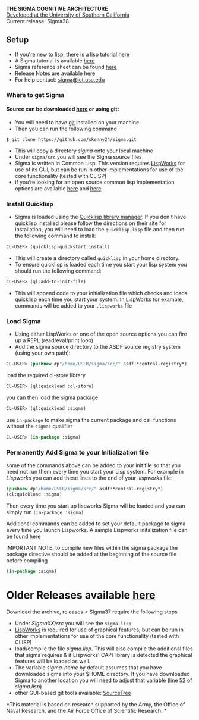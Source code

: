 **THE SIGMA COGNITIVE ARCHITECTURE**  
[Developed at the University of Southern California](http://cogarch.ict.usc.edu)  
Current release: Sigma38  

## Setup ##

* If you're new to lisp, there is a lisp tutorial [here](https://gigamonkeys.com/book/)  
* A Sigma tutorial is available [here](tutorial.md)  
* Sigma reference sheet can be found [here](ReferenceSheet.md)  
* Release Notes are available [here](ReleaseNotes.md)
* For help contact: sigma@ict.usc.edu


### Where to get Sigma ###

#### Source can be downloaded [here](https://github.com/skenny24/sigma/archive/refs/heads/main.zip) or using git: ####

* You will need to have [git](http://git-scm.com/) installed on your machine
* Then you can run the following command

```
$ git clone https://github.com/skenny24/sigma.git
```

* This will copy a directory *sigma* onto your local machine
* Under ```sigma/src``` you will see the Sigma source files
* Sigma is written in Common Lisp. This version requires [LispWorks](http://www.lispworks.com/) for use of its GUI, but can be run in other implementations for use of the core functionality (tested with CLISP)
* if you're looking for an open source common lisp implementation options are available [here](http://www.jonathanfischer.net/modern-common-lisp-on-windows/) and [here](http://common-lisp.net/project/lispbox/)

### Install Quicklisp ###

* Sigma is loaded using the [Quicklisp library manager](https://www.quicklisp.org/beta/). If you don't have quicklisp installed please follow the directions on their site for installation, you will need to load the ```quicklisp.lisp``` file and then run the following command to install:
```lisp
CL-USER> (quicklisp-quickstart:install)
```
* This will create a directory called ```quicklisp``` in your home directory.
* To ensure quicklisp is loaded each time you start your lisp system you should run the following command:
```lisp
CL-USER> (ql:add-to-init-file)
```
* This will append code to your initialization file which checks and loads quicklisp each time you start your system. In LispWorks for example, commands will be added to your ```.lispworks``` file

### Load Sigma ###

* Using either LispWorks or one of the open source options you can fire up a REPL (read/eval/print loop)
* Add the sigma source directory to the ASDF source registry system (using your own path):
```lisp
CL-USER> (pushnew #p"/home/USER/sigma/src/" asdf:*central-registry*)
```
load the required cl-store library

```lisp
CL-USER> (ql:quickload :cl-store)
```
you can then load the sigma package

```lisp
CL-USER> (ql:quickload :sigma)
```
use ```in-package``` to make sigma the current package and call functions without the ```sigma:``` qualifier 
```lisp
CL-USER> (in-package :sigma)
```
### Permanently Add Sigma to your Initialization file ###
some of the commands above can be added to your init file so that you need not run them every time you start your Lisp system. For example in *Lispworks* you can add these lines to the end of your *.lispworks* file:
```lisp
(pushnew #p"/home/USER/sigma/src/" asdf:*central-registry*)
(ql:quickload :sigma)
```
Then every time you start up lispworks Sigma will be loaded and you can simply run ```(in-package :sigma)```

Additional commands can be added to set your default package to sigma every time you launch Lispworks. A sample Lispworks initalization file can be found [here](src/sigma-init.lisp)

IMPORTANT NOTE: to compile new files within the sigma package the package directive should be added at the beginning of the source file before compiling
```lisp
(in-package :sigma)
```
# Older Releases available [here](https://bitbucket.org/sigma-development/sigma-archive/src) 

Download the archive, releases < Sigma37 require the following steps

* Under *SigmaXX/src* you will see the ```sigma.lisp```
* [LispWorks](http://www.lispworks.com/) is required for use of graphical features, but can be run in other implementations for use of the core functionality (tested with CLISP)
* load/compile the file *sigma.lisp*. This will also compile the additional files that sigma requires & if Lispworks' CAPI library is detected the graphical features will be loaded as well. 
* The variable *sigma-home* by default assumes that you have downloaded sigma into your $HOME directory. If you have downloaded Sigma to another location you will need to adjust that variable (line 52 of *sigma.lisp*)
* other GUI-based git tools available: [SourceTree](https://www.atlassian.com/software/sourcetree/overview) 

*This material is based on research supported by the Army, the Office of Naval Research, and the Air Force Office of Scientific Research.
*
